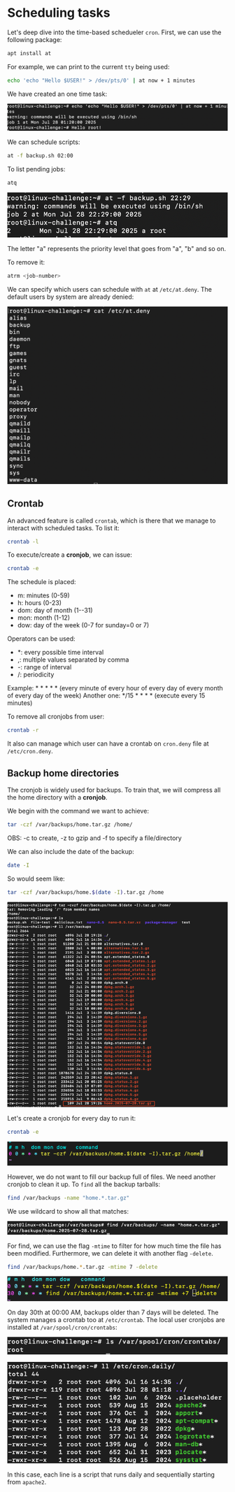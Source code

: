 # Scheduling tasks

Let's deep dive into the time-based schedueler ```cron```.
First, we can use the following package:
```bash
apt install at
```

For example, we can print to the current ```tty``` being used:

```bash
echo 'echo "Hello $USER!" > /dev/pts/0' | at now + 1 minutes
```

We have created an one time task:

![at](images/at.png)

We can schedule scripts:

```bash
at -f backup.sh 02:00
```

To list pending jobs:
```bash
atq
```


![atq](images/atq.png)

The letter "a" represents the priority level that goes from "a", "b" and so on.

To remove it:
```bash
atrm <job-number>
```

We can specify which users can schedule with ```at``` at ```/etc/at.deny```. The default users by system are already denied:

![atdeny](images/atdeny.png)

## Crontab

An advanced feature is called ```crontab```, which is there that we manage to interact with scheduled tasks.
To list it:

```bash
crontab -l
```

To execute/create a **cronjob**, we can issue:

```bash
crontab -e
```

The schedule is placed:
* m: minutes (0-59)
* h: hours (0-23)
* dom: day of month (1--31)
* mon: month (1-12)
* dow: day of the week (0-7 for sunday=0 or 7)

Operators can be used:
* *: every possible time interval
* ,: multiple values separated by comma
* -: range of interval
* /: periodicity

Example: * * * * * (every minute of every hour of every day of every month of every day of the week)
Another one: */15 * * * * (execute every 15 minutes)


To remove all cronjobs from user:

```bash
crontab -r
```

It also can manage which user can have a crontab on ```cron.deny``` file at ```/etc/cron.deny```.


## Backup home directories

The cronjob is widely used for backups. To train that, we will compress all the home directory with a **cronjob**. 

We begin with the command we want to achieve:

```bash
tar -czf /var/backups/home.tar.gz /home/
```
OBS: -c to create, -z to gzip and -f to specify a file/directory

We can also include the date of the backup:

```bash
date -I
```

So would seem like:
```bash
tar -czf /var/backups/home.$(date -I).tar.gz /home
```


![backup](images/backup.png)

Let's create a cronjob for every day to run it:

```bash
crontab -e
```

![crontab](images/crontab.png)


However, we do not want to fill our backup full of files. We need another cronjob to clean it up. To ```find``` all the backup tarballs:

```bash
find /var/backups -name "home.*.tar.gz"
```

We use wildcard to show all that matches:

![find](images/find.png)

For find, we can use the flag ```-mtime``` to filter for how much time the file has been modified. Furthermore, we can delete it with another flag ```-delete```.

```bash
find /var/backups/home.*.tar.gz -mtime 7 -delete
```

![delete](images/delete.png)

On day 30th at 00:00 AM, backups older than 7 days will be deleted.
The system manages a crontab too at ```/etc/crontab```. The local user cronjobs are installed at ```/var/spool/cron/crontabs```:

![local-crontabs](images/local-crontabs.png)


![system-crontabs](images/system-crontabs.png)

In this case, each line is a script that runs daily and sequentially starting from ```apache2```.
